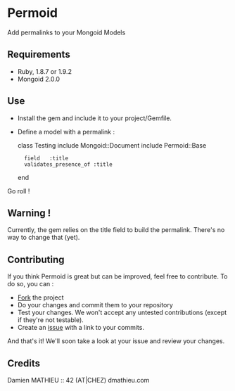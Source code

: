 # Permoid

Add permalinks to your Mongoid Models

## Requirements

* Ruby, 1.8.7 or 1.9.2
* Mongoid 2.0.0

## Use

* Install the gem and include it to your project/Gemfile.
* Define a model with a permalink :

    class Testing
        include Mongoid::Document
        include Permoid::Base
        
        field   :title
        validates_presence_of :title
    end

Go roll !


## Warning !

Currently, the gem relies on the title field to build the permalink. There's no way to change that (yet).

## Contributing

If you think Permoid is great but can be improved, feel free to contribute.
To do so, you can :

* [Fork](http://help.github.com/forking/) the project
* Do your changes and commit them to your repository
* Test your changes. We won't accept any untested contributions (except if they're not testable).
* Create an [issue](http://github.com/dmathieu/permoid/issues) with a link to your commits.

And that's it! We'll soon take a look at your issue and review your changes.

## Credits

Damien MATHIEU :: 42 (AT|CHEZ) dmathieu.com
